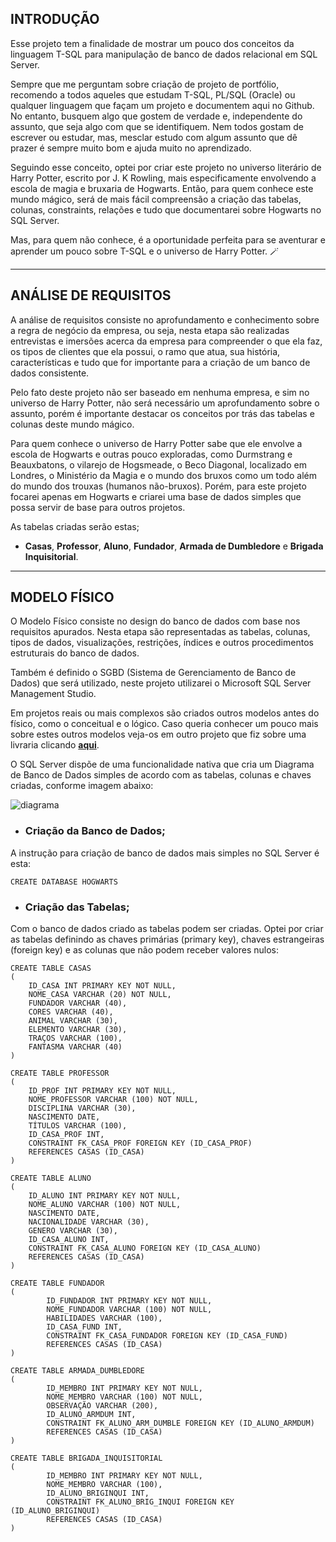 ## INTRODUÇÃO

Esse projeto tem a finalidade de mostrar um pouco dos conceitos da linguagem T-SQL para manipulação de banco de dados relacional em SQL Server.

Sempre que me perguntam sobre criação de projeto de portfólio, recomendo a todos aqueles que estudam T-SQL, PL/SQL (Oracle) ou qualquer linguagem que façam um projeto e documentem aqui no Github. No entanto, busquem algo que gostem de verdade e, independente do assunto, que seja algo com que se identifiquem.
Nem todos gostam de escrever ou estudar, mas, mesclar estudo com algum assunto que dê prazer é sempre muito bom e ajuda muito no aprendizado.

Seguindo esse conceito, optei por criar este projeto no universo literário de Harry Potter, escrito por J. K Rowling, mais especificamente envolvendo a escola de magia e bruxaria de Hogwarts.
Então, para quem conhece este mundo mágico, será de mais fácil compreensão a criação das tabelas, colunas, constraints, relações e tudo que documentarei sobre Hogwarts no SQL Server.

Mas, para quem não conhece, é a oportunidade perfeita para se aventurar e aprender um pouco sobre T-SQL e o universo de Harry Potter. :magic_wand:

<hr size="100"> <!-- LINHA HORIZONTAL -->

## ANÁLISE DE REQUISITOS

A análise de requisitos consiste no aprofundamento e conhecimento sobre a regra de negócio da empresa, ou seja, nesta etapa são realizadas entrevistas e imersões acerca da empresa para compreender o que ela faz, os tipos de clientes que ela possui, o ramo que atua, sua história, características e tudo que for importante para a criação de um banco de dados consistente.

Pelo fato deste projeto não ser baseado em nenhuma empresa, e sim no universo de Harry Potter, não será necessário um aprofundamento sobre o assunto, porém é importante destacar os conceitos por trás das tabelas e colunas deste mundo mágico.

Para quem conhece o universo de Harry Potter sabe que ele envolve a escola de Hogwarts e outras pouco exploradas, como Durmstrang e Beauxbatons, o vilarejo de Hogsmeade, o Beco Diagonal, localizado em Londres, o Ministério da Magia e o mundo dos bruxos como um todo além do mundo dos trouxas (humanos não-bruxos).
Porém, para este projeto focarei apenas em Hogwarts e criarei uma base de dados simples que possa servir de base para outros projetos.

As tabelas criadas serão estas;

- **Casas**, **Professor**, **Aluno**, **Fundador**, **Armada de Dumbledore** e **Brigada Inquisitorial**.

<hr size="100"> <!-- LINHA HORIZONTAL -->

## MODELO FÍSICO

O Modelo Físico consiste no design do banco de dados com base nos requisitos apurados. Nesta etapa são representadas as tabelas, colunas, tipos de dados, visualizações, restrições, índices e outros procedimentos estruturais do banco de dados.

Também é definido o SGBD (Sistema de Gerenciamento de Banco de Dados) que será utilizado, neste projeto utilizarei o Microsoft SQL Server Management Studio.

Em projetos reais ou mais complexos são criados outros modelos antes do físico, como o conceitual e o lógico. Caso queria conhecer um pouco mais sobre estes outros modelos veja-os em outro projeto que fiz sobre uma livraria clicando **[aqui](https://github.com/GabrielSQL2022/projeto-livraria)**.

O SQL Server dispõe de uma funcionalidade nativa que cria um Diagrama de Banco de Dados simples de acordo com as tabelas, colunas e chaves criadas, conforme imagem abaixo:

![diagrama](https://i.imgur.com/NQ8N9rv.jpeg)

- ### Criação da Banco de Dados;

A instrução para criação de banco de dados mais simples no SQL Server é esta:

```
CREATE DATABASE HOGWARTS
```

- ### Criação das Tabelas;

Com o banco de dados criado as tabelas podem ser criadas. Optei por criar as tabelas definindo as chaves primárias (primary key), chaves estrangeiras (foreign key) e as colunas que não podem receber valores nulos:

```
CREATE TABLE CASAS
(
	ID_CASA INT PRIMARY KEY NOT NULL,
	NOME_CASA VARCHAR (20) NOT NULL,
	FUNDADOR VARCHAR (40),
	CORES VARCHAR (40),
	ANIMAL VARCHAR (30),
	ELEMENTO VARCHAR (30),
	TRAÇOS VARCHAR (100),
	FANTASMA VARCHAR (40)
)
```

```
CREATE TABLE PROFESSOR
(
	ID_PROF INT PRIMARY KEY NOT NULL,
	NOME_PROFESSOR VARCHAR (100) NOT NULL,
	DISCIPLINA VARCHAR (30),
	NASCIMENTO DATE,
	TÍTULOS VARCHAR (100),
	ID_CASA_PROF INT,
	CONSTRAINT FK_CASA_PROF FOREIGN KEY (ID_CASA_PROF)
	REFERENCES CASAS (ID_CASA)
)
```

```
CREATE TABLE ALUNO
(
	ID_ALUNO INT PRIMARY KEY NOT NULL,
	NOME_ALUNO VARCHAR (100) NOT NULL,
	NASCIMENTO DATE,
	NACIONALIDADE VARCHAR (30),
	GENERO VARCHAR (30),
	ID_CASA_ALUNO INT,
	CONSTRAINT FK_CASA_ALUNO FOREIGN KEY (ID_CASA_ALUNO)
	REFERENCES CASAS (ID_CASA)
)
```

```
CREATE TABLE FUNDADOR
(
        ID_FUNDADOR INT PRIMARY KEY NOT NULL,
        NOME_FUNDADOR VARCHAR (100) NOT NULL,
        HABILIDADES VARCHAR (100),
        ID_CASA_FUND INT,
        CONSTRAINT FK_CASA_FUNDADOR FOREIGN KEY (ID_CASA_FUND)
        REFERENCES CASAS (ID_CASA)
)
```

```
CREATE TABLE ARMADA_DUMBLEDORE
(
        ID_MEMBRO INT PRIMARY KEY NOT NULL,
        NOME_MEMBRO VARCHAR (100) NOT NULL,
        OBSERVAÇÃO VARCHAR (200),
        ID_ALUNO_ARMDUM INT,
        CONSTRAINT FK_ALUNO_ARM_DUMBLE FOREIGN KEY (ID_ALUNO_ARMDUM)
        REFERENCES CASAS (ID_CASA)
)
```

```
CREATE TABLE BRIGADA_INQUISITORIAL
(
        ID_MEMBRO INT PRIMARY KEY NOT NULL,
        NOME_MEMBRO VARCHAR (100),
        ID_ALUNO_BRIGINQUI INT,
        CONSTRAINT FK_ALUNO_BRIG_INQUI FOREIGN KEY (ID_ALUNO_BRIGINQUI)
        REFERENCES CASAS (ID_CASA)
)
```
